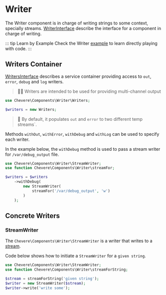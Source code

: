 # Writer

The Writer component is in charge of writing strings to some context, specially streams. [WriterInterface](../reference/Chevere/Interfaces/Writer/WriterInterface.md) describe the interface for a component in charge of writing.

::: tip Learn by Example
Check the Writer [example](https://github.com/chevere/examples/tree/master/00.HelloWorld#01writerphp) to learn directly playing with code.
:::

## Writers Container

[WritersInterface](../reference/Chevere/Interfaces/Writer/WritersInterface.md) describes a service container providing access to `out`, `error`, `debug` and `log` writers.

> 🧔🏾 Writers are intended to be used for providing multi-channel output

```php
use Chevere\Components\Writer\Writers;

$writers = new Writers;
```

> 🧞 By default, it populates `out` and `error` to two different temp streams`.

Methods `withOut`, `withError`, `withDebug` and `withLog` can be used to specify each writer.

In the example below, the `withDebug` method is used to pass a stream writer for `/var/debug_output` file.

```php
use Chevere\Components\Writer\StreamWriter;
use function Chevere\Components\Writer\streamFor;

$writers = $writers
    ->withDebug(
        new StreamWriter(
            streamFor('/var/debug_output', 'w')
        )
    );
```

## Concrete Writers

### StreamWriter

The `Chevere\Components\Writer\StreamWriter` is a writer that writes to a [stream](https://www.php.net/stream).

Code below shows how to initiate a `StreamWriter` for a `given string`.

```php
use Chevere\Components\Writer\StreamWriter;
use function Chevere\Components\Writer\streamForString;

$stream = streamForString('given string');
$writer = new StreamWriter($stream);
$writer->write('write some');
```
